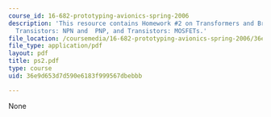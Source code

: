 ```yaml
---
course_id: 16-682-prototyping-avionics-spring-2006
description: 'This resource contains Homework #2 on Transformers and Bridges, Regulators,
  Transistors: NPN and  PNP, and Transistors: MOSFETs.'
file_location: /coursemedia/16-682-prototyping-avionics-spring-2006/36e9d653d7d590e6183f999567dbebbb_ps2.pdf
file_type: application/pdf
layout: pdf
title: ps2.pdf
type: course
uid: 36e9d653d7d590e6183f999567dbebbb

---
```

None
